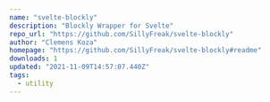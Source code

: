 ```yaml
---
name: "svelte-blockly"
description: "Blockly Wrapper for Svelte"
repo_url: "https://github.com/SillyFreak/svelte-blockly"
author: "Clemens Koza"
homepage: "https://github.com/SillyFreak/svelte-blockly#readme"
downloads: 1
updated: "2021-11-09T14:57:07.440Z"
tags: 
  - utility
---
```

